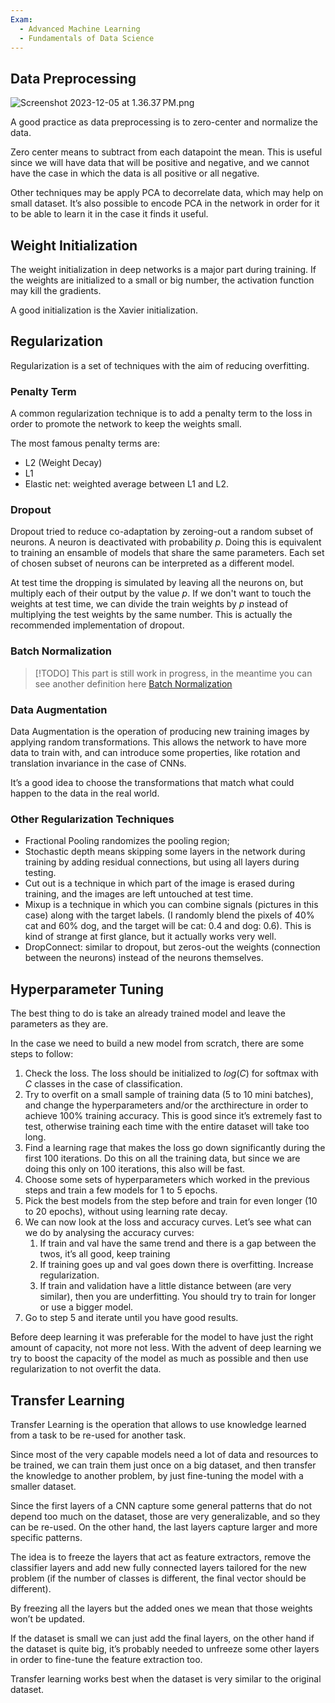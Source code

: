 ```yaml
---
Exam:
  - Advanced Machine Learning
  - Fundamentals of Data Science
---
```

## Data Preprocessing

![Screenshot 2023-12-05 at 1.36.37 PM.png](Screenshot_2023-12-05_at_1.36.37_PM.png)

A good practice as data preprocessing is to zero-center and normalize the data.

Zero center means to subtract from each datapoint the mean. This is useful since we will have data that will be positive and negative, and we cannot have the case in which the data is all positive or all negative.

Other techniques may be apply PCA to decorrelate data, which may help on small dataset. It’s also possible to encode PCA in the network in order for it to be able to learn it in the case it finds it useful.

## Weight Initialization

The weight initialization in deep networks is a major part during training. If the weights are initialized to a small or big number, the activation function may kill the gradients.

A good initialization is the Xavier initialization.

## Regularization

Regularization is a set of techniques with the aim of reducing overfitting.

### Penalty Term

A common regularization technique is to add a penalty term to the loss in order to promote the network to keep the weights small.

The most famous penalty terms are:

- L2 (Weight Decay)
- L1
- Elastic net: weighted average between L1 and L2.

### Dropout

Dropout tried to reduce co-adaptation by zeroing-out a random subset of neurons. A neuron is deactivated with probability $p$. Doing this is equivalent to training an ensamble of models that share the same parameters. Each set of chosen subset of neurons can be interpreted as a different model.

At test time the dropping is simulated by leaving all the neurons on, but multiply each of their output by the value $p$. If we don't want to touch the weights at test time, we can divide the train weights by $p$ instead of multiplying the test weights by the same number.  This is actually the recommended implementation of dropout.

### Batch Normalization
> [!TODO]
> This part is still work in progress, in the meantime you can see another definition here [Batch Normalization](https://www.notion.so/Batch-Normalization-140cbe9f55c54169b98085258a6fbf14?pvs=21) 
### Data Augmentation

Data Augmentation is the operation of producing new training images by applying random transformations. This allows the network to have more data to train with, and can introduce some properties, like rotation and translation invariance in the case of CNNs.

It’s a good idea to choose the transformations that match what could happen to the data in the real world.

### Other Regularization Techniques

- Fractional Pooling randomizes the pooling region;
- Stochastic depth means skipping some layers in the network during training by adding residual connections, but using all layers during testing.
- Cut out is a technique in which part of the image is erased during training, and the images are left untouched at test time.
- Mixup is a technique in which you can combine signals (pictures in this case) along with the target labels. (I randomly blend the pixels of 40% cat and 60% dog, and the target will be cat: 0.4 and dog: 0.6). This is kind of strange at first glance, but it actually works very well.
- DropConnect: similar to dropout, but zeros-out the weights (connection between the neurons) instead of the neurons themselves.

## Hyperparameter Tuning

The best thing to do is take an already trained model and leave the parameters as they are.

In the case we need to build a new model from scratch, there are some steps to follow:

1. Check the loss. The loss should be initialized to $log(C)$ for softmax with $C$ classes in the case of classification.
2. Try to overfit on a small sample of training data (5 to 10 mini batches), and change the hyperparameters and/or the arcthirecture in order to achieve 100% training accuracy. This is good since it’s extremely fast to test, otherwise training each time with the entire dataset will take too long.
3. Find a learning rage that makes the loss go down significantly during the first 100 iterations. Do this on all the training data, but since we are doing this only on 100 iterations, this also will be fast.
4. Choose some sets of hyperparameters which worked in the previous steps and train a few models for 1 to 5 epochs.
5. Pick the best models from the step before and train for even longer (10 to 20 epochs), without using learning rate decay.
6. We can now look at the loss and accuracy curves. Let’s see what can we do by analysing the accuracy curves:
    1. If train and val have the same trend and there is a gap between the twos, it’s all good, keep training
    2. If training goes up and val goes down there is overfitting. Increase regularization.
    3. If train and validation have a little distance between (are very similar), then you are underfitting. You should try to train for longer or use a bigger model.
7. Go to step 5 and iterate until you have good results.

Before deep learning it was preferable for the model to have just the right amount of capacity, not more not less. With the advent of deep learning we try to boost the capacity of the model as much as possible and then use regularization to not overfit the data.

## Transfer Learning

Transfer Learning is the operation that allows to use knowledge learned from a task to be re-used for another task.

Since most of the very capable models need a lot of data and resources to be trained, we can train them just once on a big dataset, and then transfer the knowledge to another problem, by just fine-tuning the model with a smaller dataset.

Since the first layers of a CNN capture some general patterns that do not depend too much on the dataset, those are very generalizable, and so they can be re-used. On the other hand, the last layers capture larger and more specific patterns.

The idea is to freeze the layers that act as feature extractors, remove the classifier layers and add new fully connected layers tailored for the new problem (if the number of classes is different, the final vector should be different).

By freezing all the layers but the added ones we mean that those weights won’t be updated.

If the dataset is small we can just add the final layers, on the other hand if the dataset is quite big, it’s probably needed to unfreeze some other layers in order to fine-tune the feature extraction too.

Transfer learning works best when the dataset is very similar to the original dataset.